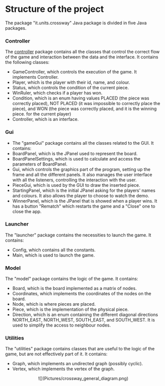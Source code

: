 # Structure of the project
The package "it.units.crossway" Java package is divided in five Java packages.

### Controller
The [controller](src/main/java/it/units/crossway/controller) package contains all the classes that control the
   correct flow of the game and interaction between the data and the interface.
It contains the following classes:
* GameController, which controls the
  execution of the game. It implements Controller.
* Player, which is the player with their id, name, and colour.
* Status, which controls the condition of the current piece.
* WinRuler, which checks if a player has won.
* Condition, which is an enum having values PLACED (the piece was
  correctly placed), NOT PLACED (it was impossible to correctly place the piece),
  and WON (the piece was correctly placed, and it is the winning piece.
  for the current player)
* Controller, which is an interface.

### Gui
* The "gameGui" package contains all the classes related to the GUI.
   It contains:
* BoardPanel, which is the JPanel used to represent the board.
* BoardPanelSettings, which is used to calculate and access the parameters of BoardPanel.
* Gui, which controls the graphics part of the program, setting up the frame and
  all the different panels. It also manages the user interface with all the listeners, controlling the
  interaction with the user.
* PieceGui, which is used by the GUI to draw the inserted piece.
* StartingPanel, which is the initial JPanel asking for the players' names
  and colours. It also allows the player to choose to watch the demo.
* WinnerPanel, which is the JPanel that is showed when a player wins. It
  has a button "Rematch" which restarts the game and a "Close" one to close the app.

### Launcher
The "launcher" package contains the necessities to launch the game.
   It contains:
* Config, which contains all the constants.
* Main, which is used to launch the game.

### Model
The "model" package contains the logic of the game. It contains:
* Board, which is the board implemented as a matrix of nodes.
* Coordinates, which implements the coordinates of the nodes on the
  board.
* Node, which is where pieces are placed.
* Piece, which is the implementation of the physical piece.
* Direction, which is an enum containing the different diagonal directions
  NORTH_EAST, NORTH_WEST, SOUTH_EAST, and SOUTH_WEST. It is used to simplify the
  access to neighbour nodes.

### Utilities
The "utilities" package contains classes that are useful to the logic of
   the game, but are not effectively part of it. It contains:
* Graph, which implements an undirected graph (possibly cyclic).
* Vertex, which implements the vertex of the graph.


<p align="center">
  ![](Pictures/crossway_general_diagram.png)
</p>